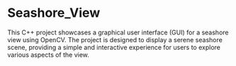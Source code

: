 # Seashore_View
This C++ project showcases a graphical user interface (GUI) for a seashore view using OpenCV. The project is designed to display a serene seashore scene, providing a simple and interactive experience for users to explore various aspects of the view.
